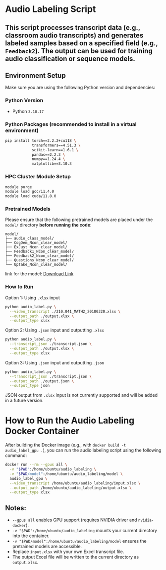 # Audio Labeling Script

This script processes transcript data (e.g., classroom audio transcripts) and generates labeled samples based on a specified field (e.g., `Feedback2`). The output can be used for training audio classification or sequence models.
---

## Environment Setup

Make sure you are using the following Python version and dependencies:

### Python Version
- Python `3.10.17`

### Python Packages (recommended to install in a virtual environment)
```bash
pip install torch==2.2.2+cu118 \
            transformers==4.51.3 \
            scikit-learn==1.6.1 \
            pandas==2.2.3 \
            numpy==1.24.4 \
            matplotlib==3.10.3
```
### HPC Cluster Module Setup
```bash
module purge
module load gcc/11.4.0
module load cuda/11.8.0
```
### Pretrained Models

Please ensure that the following pretrained models are placed under the `model/` directory **before running the code**:

```
model/
├── audio_class_model/
├── CogDem_Ncon_clear_model/
├── ExJust_Ncon_clear_model/
├── Feedback1_Ncon_clear_model/
├── Feedback2_Ncon_clear_model/
├── Questions_Ncon_clear_model/
└── Uptake_Ncon_clear_model/
```
link for the model: [Download Link](https://drive.google.com/file/d/11LSGXlFkFIhGZo-Oi59mTj57vVmcGB58/view?usp=sharing)
### How to Run

Option 1: Using `.xlsx` input

```bash
python audio_label.py \
  --video_transcript ./210.041_MATH2_20180320.xlsx \
  --output_path ./output.xlsx \
  --output_type xlsx
```
Option 2: Using `.json` input and outputting `.xlsx`

```bash
python audio_label.py \
  --transcript_json ./transcript.json \
  --output_path ./output.xlsx \
  --output_type xlsx
```
Option 3: Using `.json` input and outputting `.json`

```bash
python audio_label.py \
  --transcript_json ./transcript.json \
  --output_path ./output.json \
  --output_type json
```

JSON output from `.xlsx` input is not currently supported and will be added in a future version.

# How to Run the Audio Labeling Docker Container

After building the Docker image (e.g., with `docker build -t audio_label_gpu .`), you can run the audio labeling script using the following command:

```bash
docker run --rm --gpus all \
  -v "$PWD":/home/ubuntu/audio_labeling \
  -v "$PWD/model":/home/ubuntu/audio_labeling/model \
  audio_label_gpu \
  --video_transcript /home/ubuntu/audio_labeling/input.xlsx \
  --output_path /home/ubuntu/audio_labeling/output.xlsx \
  --output_type xlsx
```

## Notes:
- `--gpus all` enables GPU support (requires NVIDIA driver and `nvidia-docker`).
- `-v "$PWD":/home/ubuntu/audio_labeling` mounts your current directory into the container.
- `-v "$PWD/model":/home/ubuntu/audio_labeling/model` ensures the pretrained models are accessible.
- Replace `input.xlsx` with your own Excel transcript file.
- The output Excel file will be written to the current directory as `output.xlsx`.
